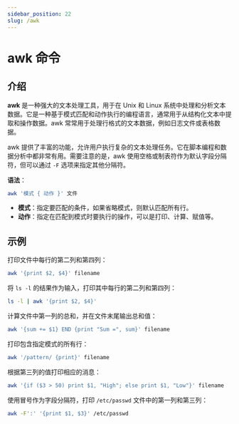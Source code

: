 ```yaml
---
sidebar_position: 22
slug: /awk
---
```


# awk 命令



## 介绍

**awk** 是一种强大的文本处理工具，用于在 Unix 和 Linux 系统中处理和分析文本数据。它是一种基于模式匹配和动作执行的编程语言，通常用于从结构化文本中提取和操作数据。awk 常常用于处理行格式的文本数据，例如日志文件或表格数据。

awk 提供了丰富的功能，允许用户执行复杂的文本处理任务。它在脚本编程和数据分析中都非常有用。需要注意的是，awk 使用空格或制表符作为默认字段分隔符，但可以通过 `-F` 选项来指定其他分隔符。

**语法**：

```bash
awk '模式 { 动作 }' 文件
```

- **模式**：指定要匹配的条件，如果省略模式，则默认匹配所有行。
- **动作**：指定在匹配到模式时要执行的操作，可以是打印、计算、赋值等。



## 示例

打印文件中每行的第二列和第四列：

```bash
awk '{print $2, $4}' filename
```

将 `ls -l` 的结果作为输入，打印其中每行的第二列和第四列：

```bash
ls -l | awk '{print $2, $4}'
```

计算文件中第一列的总和，并在文件末尾输出总和值：

```bash
awk '{sum += $1} END {print "Sum =", sum}' filename
```

打印包含指定模式的所有行：

```bash
awk '/pattern/ {print}' filename
```

根据第三列的值打印相应的消息：

```bash
awk '{if ($3 > 50) print $1, "High"; else print $1, "Low"}' filename
```

使用冒号作为字段分隔符，打印 `/etc/passwd` 文件中的第一列和第三列：

```bash
awk -F':' '{print $1, $3}' /etc/passwd
```




